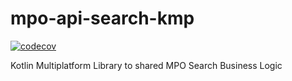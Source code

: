 # mpo-api-search-kmp

[![codecov](https://codecov.io/gh/hitoshura25/mpo-api-search-kmp/graph/badge.svg?token=GWbgt2Jm40)](https://codecov.io/gh/hitoshura25/mpo-api-search-kmp)

Kotlin Multiplatform Library to shared MPO Search Business Logic
